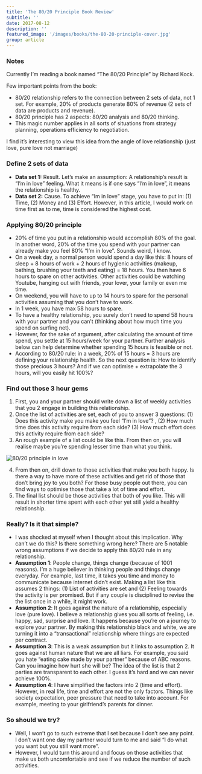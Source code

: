 ```yaml
---
title: 'The 80/20 Principle Book Review'
subtitle: ''
date: 2017-08-12
description: ''
featured_image: '/images/books/the-80-20-principle-cover.jpg'
group: article
---
```

### Notes
Currently I’m reading a book named “The 80/20 Principle” by Richard Kock.

Few important points from the book:
- 80/20 relationship refers to the connection between 2 sets of data, not 1 set. For example, 20% of products generate 80% of revenue (2 sets of data are products and revenue).
- 80/20 principle has 2 aspects: 80/20 analysis and 80/20 thinking.
- This magic number applies in all sorts of situations from strategy planning, operations efficiency to negotiation.

I find it’s interesting to view this idea from the angle of love relationship (just love, pure love not marriage)

### Define 2 sets of data
* **Data set 1:** Result. Let’s make an assumption: A relationship’s result is “I’m in love” feeling. What it means is if one says “I’m in love”, it means the relationship is healthy.
* **Data set 2:** Cause. To achieve “Im in love” stage, you have to put in: (1) Time, (2) Money and (3) Effort. However, in this article, I would work on time first as to me, time is considered the highest cost.

### Applying 80/20 principle

* 20% of time you put in a relationship would accomplish 80% of the goal. In another word, 20% of the time you spend with your partner can already make you feel 80% “I’m in love”. Sounds weird, I know.
* On a week day, a normal person would spend a day like this: 8 hours of sleep + 8 hours of work + 2 hours of hygienic activities (makeup, bathing, brushing your teeth and eating) = 18 hours. You then have 6 hours to spare on other activities. Other activities could be watching Youtube, hanging out with friends, your lover, your family or even me time.
* On weekend, you will have to up to 14 hours to spare for the personal activities assuming that you don’t have to work.
* In 1 week, you have max 58 hours to spare.
* To have a healthy relationship, you surely don’t need to spend 58 hours with your partner and you can’t (thinking about how much time you spend on surfing net).
* However, for the sake of argument, after calculating the amount of time spend, you settle at 15 hours/week for your partner. Further analysis below can help determine whether spending 15 hours is feasible or not.
* According to 80/20 rule: in a week, 20% of 15 hours = 3 hours are defining your relationship health. So the next question is: How to identify those precious 3 hours? And if we can optimise + extrapolate the 3 hours, will you easily hit 100%?


### Find out those 3 hour gems

1. First, you and your partner should write down a list of weekly activities that you 2 engage in building this relationship.
2. Once the list of activities are set, each of you to answer 3 questions: (1) Does this activity make you make you feel “I’m in love”? , (2) How much time does this activity require from each side? (3) How much effort does this activity require from each side?
3. An rough example of a list could be like this. From then on, you will realise maybe you’re spending lesser time than what you think.

![80/20 principle in love](/images/books/the-80-20-principle-cover.png)

4. From then on, drill down to those activities that make you both happy. Is there a way to have more of these activities and get rid of those that don’t bring joy to you both? For those busy people out there, you can find ways to optimise those that take a lot of time and effort.
5. The final list should be those activities that both of you like. This will result in shorter time spent with each other yet still yield a healthy relationship.

### Really? Is it that simple?

* I was shocked at myself when I thought about this implication. Why can’t we do this? Is there something wrong here?
There are 5 notable wrong assumptions if we decide to apply this 80/20 rule in any relationship.
* **Assumption 1**: People change, things change (because of 1001 reasons). I’m a huge believer in thinking people and things change everyday. For example, last time, it takes you time and money to communicate because internet didn’t exist. Making a list like this assumes 2 things: (1) List of activities are set and (2) Feeling towards the activity is per promised. But if any couple is disciplined to revise the the list once in a while, it might work.
* **Assumption 2**: It goes against the nature of a relationship, especially love (pure love). I believe a relationship gives you all sorts of feeling, i.e. happy, sad, surprise and love. It happens because you’re on a journey to explore your partner. By making this relationship black and white, we are turning it into a “transactional” relationship where things are expected per contract.
* **Assumption 3**: This is a weak assumption but it links to assumption 2. It goes against human nature that we are all liars. For example, you said you hate “eating cake made by your partner” because of ABC reasons. Can you imagine how hurt she will be? The idea of the list is that 2 parties are transparent to each other. I guess it’s hard and we can never achieve 100%.
* **Assumption 4**: I have simplified the factors into 2 (time and effort). However, in real life, time and effort are not the only factors. Things like society expectation, peer pressure that need to take into account. For example, meeting to your girlfriend’s parents for dinner.

### So should we try?

* Well, I won’t go to such extreme that I set because I don’t see any point. I don’t want one day my partner would turn to me and said “I do what you want but you still want more”.
* However, I would turn this around and focus on those activities that make us both uncomfortable and see if we reduce the number of such activities.
